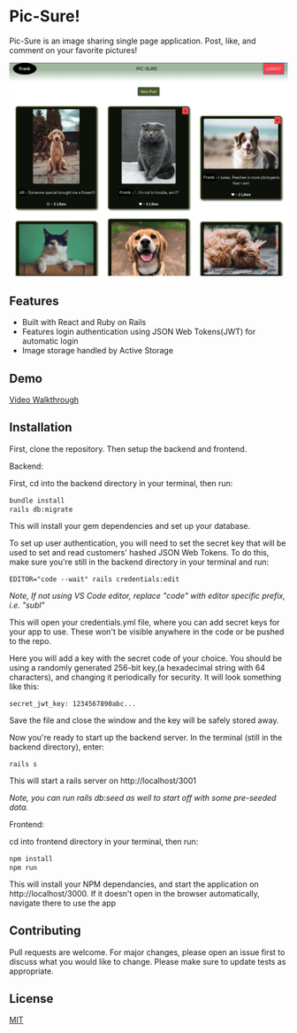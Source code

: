 # Pic-Sure!

Pic-Sure is an image sharing single page application.
Post, like, and comment on your favorite pictures!

![Pic-Sure Screenshot](./Pic-Sure-Photo.png)

## Features

- Built with React and Ruby on Rails
- Features login authentication using JSON Web Tokens(JWT) for automatic login
- Image storage handled by Active Storage

## Demo

[Video Walkthrough](https://drive.google.com/file/d/16DvtUvvkEMGI2QC5JlA60f_LWTpgUy1v/view?usp=sharing)

## Installation

First, clone the repository. Then setup the backend and frontend.

Backend:

First, cd into the backend directory in your terminal, then run:

```
bundle install
rails db:migrate
```

This will install your gem dependencies and set up your database.

To set up user authentication, you will need to set the secret key that will be used to set and read customers' hashed JSON Web Tokens. To do this, make sure you're still in the backend directory in your terminal and run:

```
EDITOR="code --wait" rails credentials:edit
```

_Note, If not using VS Code editor, replace "code" with editor specific prefix, i.e. "subl"_

This will open your credentials.yml file, where you can add secret keys for your app to use. These won't be visible anywhere in the code or be pushed to the repo.

Here you will add a key with the secret code of your choice. You should be using a randomly generated 256-bit key,(a hexadecimal string with 64 characters), and changing it periodically for security. It will look something like this:

```
secret_jwt_key: 1234567890abc...
```

Save the file and close the window and the key will be safely stored away.

Now you're ready to start up the backend server. In the terminal (still in the backend directory), enter:

```
rails s
```

This will start a rails server on http://localhost/3001

_Note, you can run rails db:seed as well to start off with some pre-seeded data._

Frontend:

cd into frontend directory in your terminal, then run:

```
npm install
npm run
```

This will install your NPM dependancies, and start the application on http://localhost/3000. If it doesn't open in the browser automatically, navigate there to use the app

## Contributing

Pull requests are welcome. For major changes, please open an issue first to discuss what you would like to change.
Please make sure to update tests as appropriate.

## License

[MIT](https://choosealicense.com/licenses/mit/)
